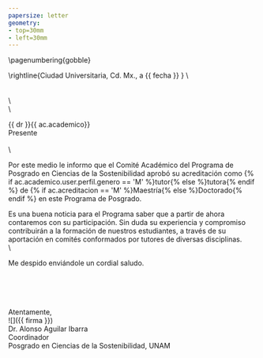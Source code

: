 ```yaml
---
papersize: letter
geometry:
- top=30mm
- left=30mm
---
```

\pagenumbering{gobble}

\rightline{Ciudad Universitaria, Cd. Mx., a {{ fecha }} }
\ 
\
\
\
\ 
\
\

{{ dr }}{{ ac.academico}}
\
Presente
\
\
\

Por este medio le informo que el Comité Académico del Programa de
Posgrado en Ciencias de la Sostenibilidad aprobó su acreditación como
{% if ac.academico.user.perfil.genero == 'M' %}tutor{% else %}tutora{% endif %} de {% if ac.acreditacion == 'M' %}Maestría{% else %}Doctorado{% endif %} en este Programa de Posgrado.

Es una buena noticia para el Programa saber que a partir de ahora
contaremos con su participación. Sin duda su experiencia y compromiso
contribuirán a la formación de nuestros estudiantes, a través de su
aportación en comités conformados por tutores de diversas disciplinas.
\
\

Me despido enviándole un cordial saludo.

\
\
\
\
Atentamente,
\
![]({{ firma }})
\
Dr. Alonso Aguilar Ibarra\
Coordinador
\
Posgrado en Ciencias de la Sostenibilidad, UNAM
